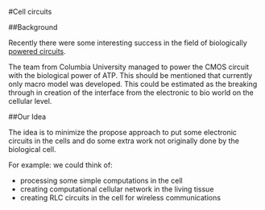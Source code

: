 #Cell circuits

##Background

Recently there were some interesting success in the field of biologically [powered circuits](http://www.nature.com/ncomms/2015/151207/ncomms10070/pdf/ncomms10070.pdf).

The team from Columbia University managed to power the CMOS circuit with the biological power
of ATP. This should be mentioned that currently only macro model was developed.
This could be estimated as the breaking through in creation of the interface from
the electronic to bio world on the cellular level.

##Our Idea

The idea is to minimize the propose approach to put some electronic circuits in the cells
and do some extra work not originally done by the biological cell.

For example: we could think of:
- processing some simple computations in the cell
- creating computational cellular network in the living tissue
- creating RLC circuits in the cell for wireless communications


